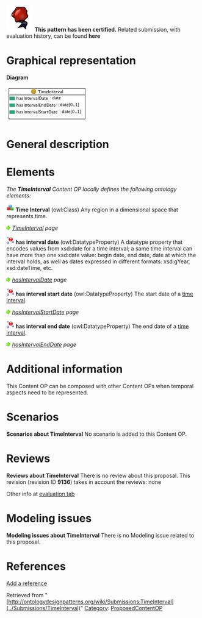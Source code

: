 [![](../images/thumb/b/b5/Certified.png/70px-Certified.png)](../Image/Certified.png "Certified.png") __This pattern has been certified.__
Related submission, with evaluation history, can be found __here__





#  Graphical representation


__Diagram__




[![Image:timeinterval.jpg](../images/1/13/Timeinterval.jpg)](../Image/Timeinterval.jpg "Image:timeinterval.jpg")




#  General description


  




#  Elements


_The __TimeInterval__ Content OP locally defines the following ontology elements:_




[![Class](../images/thumb/2/27/Class.gif/20px-Class.gif)](../Image/Class.gif "Class") __Time Interval__ (owl:Class) Any region in a dimensional space that represents time. 



 [![](../images/thumb/8/87/ArrowRight.gif/11px-ArrowRight.gif)](../Image/ArrowRight.gif "ArrowRight.gif") _[TimeInterval](../Submissions/TimeInterval/TimeInterval "Submissions:TimeInterval/TimeInterval") page_

[![DatatypeProperty](../images/thumb/a/a5/DatatypeProperty.gif/20px-DatatypeProperty.gif)](../Image/DatatypeProperty.gif "DatatypeProperty") __has interval date__ (owl:DatatypeProperty) A datatype property that encodes values from xsd:date for a time interval; a 
same time interval can have more than one xsd:date value: begin date, end date, date at which the interval holds, as well as dates expressed in different formats: xsd:gYear, xsd:dateTime, etc. 



 [![](../images/thumb/8/87/ArrowRight.gif/11px-ArrowRight.gif)](../Image/ArrowRight.gif "ArrowRight.gif") _[hasIntervalDate](../Submissions/TimeInterval/hasIntervalDate "Submissions:TimeInterval/hasIntervalDate") page_

[![DatatypeProperty](../images/thumb/a/a5/DatatypeProperty.gif/20px-DatatypeProperty.gif)](../Image/DatatypeProperty.gif "DatatypeProperty") __has interval start date__ (owl:DatatypeProperty) The start date of a  [time interval](../Submissions/TimeInterval/TimeInterval "Submissions:TimeInterval/TimeInterval"). 



 [![](../images/thumb/8/87/ArrowRight.gif/11px-ArrowRight.gif)](../Image/ArrowRight.gif "ArrowRight.gif") _[hasIntervalStartDate](../Submissions/TimeInterval/hasIntervalStartDate "Submissions:TimeInterval/hasIntervalStartDate") page_

[![DatatypeProperty](../images/thumb/a/a5/DatatypeProperty.gif/20px-DatatypeProperty.gif)](../Image/DatatypeProperty.gif "DatatypeProperty") __has interval end date__ (owl:DatatypeProperty) The end date of a  [time interval](../Submissions/TimeInterval/TimeInterval "Submissions:TimeInterval/TimeInterval"). 



 [![](../images/thumb/8/87/ArrowRight.gif/11px-ArrowRight.gif)](../Image/ArrowRight.gif "ArrowRight.gif") _[hasIntervalEndDate](../Submissions/TimeInterval/hasIntervalEndDate "Submissions:TimeInterval/hasIntervalEndDate") page_
#  Additional information


This Content OP can be composed with other Content OPs when temporal aspects need to be represented.



#  Scenarios



__Scenarios about TimeInterval__
No scenario is added to this Content OP.




#  Reviews



__Reviews about TimeInterval__
There is no review about this proposal.
This revision (revision ID __9136__) takes in account the reviews: none


Other info at [evaluation tab](http://ontologydesignpatterns.org/wiki/index.php?title=Submissions:TimeInterval&action=evaluation "http://ontologydesignpatterns.org/wiki/index.php?title=Submissions:TimeInterval&action=evaluation")




  




#  Modeling issues



__Modeling issues about TimeInterval__
There is no Modeling issue related to this proposal.




  




#  References


[Add a reference](index.php@title=Odp%253AAdd_reference&subject=../Submissions/TimeInterval "http://ontologydesignpatterns.org/wiki/index.php?title=Odp:Add_reference&subject=Submissions%3ATimeInterval")


  






Retrieved from "[http://ontologydesignpatterns.org/wiki/Submissions:TimeInterval](../Submissions/TimeInterval)"
 [Category](http://ontologydesignpatterns.org/wiki/Special:Categories "Special:Categories"): [ProposedContentOP](../Category/ProposedContentOP "Category:ProposedContentOP")